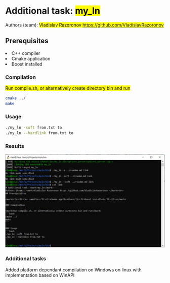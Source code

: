 # Additional task: <mark>my_ln</mark>
Authors (team): <mark>Vladislav Razoronov https://github.com/VladislavRazoronov </mark><br>
## Prerequisites

<mark><ls><li>C++ compiler</li><li>Cmake application</li><li>Boost installed</li></ls></mark>

### Compilation

<mark>Run compile.sh, or alternatively create directory bin and run</mark>
```bash
cmake ../
make
```

### Usage
```bash
./my_ln -soft from.txt to
./my_ln --hardlink from.txt to
```
### Results
![example](example_result.png)

### Additional tasks
Added platform dependant compilation on Windows on linux with implementation based on WinAPI